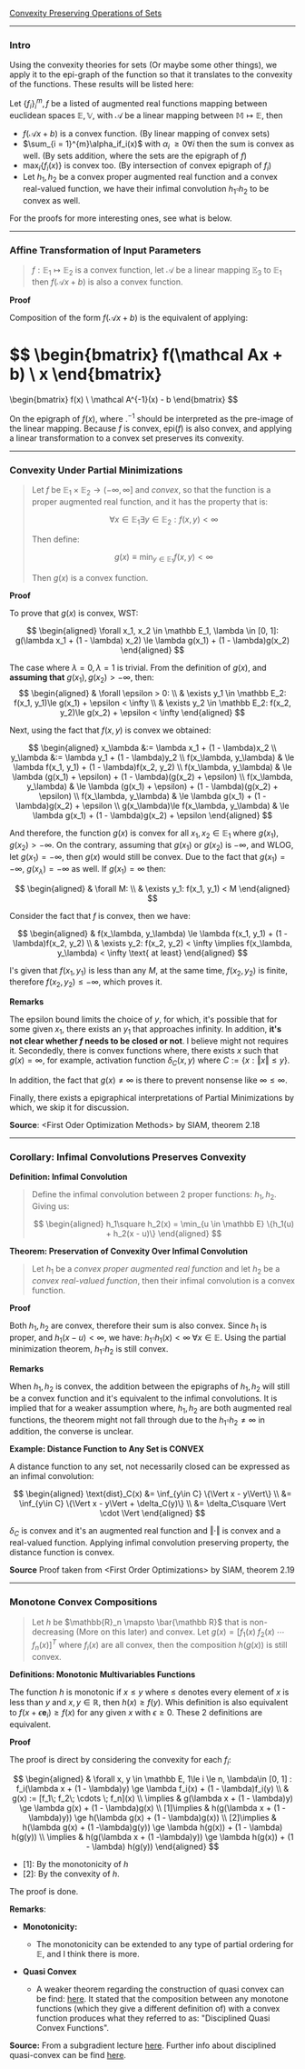 [Convexity Preserving Operations of Sets](Convexity%20Preserving%20Operations%20of%20Sets.md)

---
### **Intro**

Using the convexity theories for sets (Or maybe some other things), we apply it to the epi-graph of the function so that it translates to the convexity of the functions. These results will be listed here: 

Let $\{f_i\}_{i}^m, f$ be a listed of augmented real functions mapping between euclidean spaces $\mathbb E, \mathbb V$, with $\mathcal A$ be a linear mapping between $\mathbb M\mapsto \mathbb E$, then

* $f(\mathcal Ax + b)$ is a convex function. (By linear mapping of convex sets)
* $\sum_{i = 1}^{m}\alpha_if_i(x)$ with $\alpha_i \; \ge 0 \forall i$ then the sum is convex as well. (By sets addition, where the sets are the epigraph of $f$)
* $\max_i\{f_i(x)\}$ is convex too. (By intersection of convex epigraph of $f_i$)
* Let $h_1, h_2$ be a convex proper augmented real function and a convex real-valued function, we have their infimal convolution $h_1\square h_2$ to be convex as well. 

For the proofs for more interesting ones, see what is below. 

---
### **Affine Transformation of Input Parameters**

> $f:\mathbb E_1 \mapsto \mathbb E_2$ is a convex function, let $\mathcal A$ be a linear mapping $\mathbb E_3$ to $\mathbb E_1$ then $f(\mathcal Ax + b)$ is also a convex function. 

**Proof**

Composition of the form $f(\mathcal A x + b)$ is the equivalent of applying: 

$$
\begin{bmatrix}
    f(\mathcal Ax + b)
    \\
    x
\end{bmatrix}
= 
\begin{bmatrix}
    f(x)
    \\
    \mathcal A^{-1}(x) - b
\end{bmatrix}
$$

On the epigraph of $f(x)$, where $.^{-1}$ should be interpreted as the pre-image of the linear mapping. Because $f$ is convex, $\text{epi}(f)$ is also convex, and applying a linear transformation to a convex set preserves its convexity. 



---
### **Convexity Under Partial Minimizations**

> Let $f$ be $\mathbb E_1 \times \mathbb E_2 \rightarrow (-\infty, \infty]$ and *convex*, so that the function is a proper augmented real function, and it has the property that is: 
> 
> $$
> \forall x \in \mathbb E_1 \exists y \in \mathbb E_2: f(x, y) < \infty
> $$
> 
> Then define: 
> 
> $$
> g(x) \equiv \min_{y\in \mathbb E_1} f(x, y) < \infty
> $$
> 
> Then $g(x)$ is a convex function. 

**Proof**

To prove that $g(x)$  is convex, WST: 

$$
\begin{aligned}
    \forall x_1, x_2 \in \mathbb E_1, \lambda \in [0, 1]: 
    g(\lambda x_1 + (1 - \lambda) x_2) \le 
        \lambda g(x_1) + (1 - \lambda)g(x_2)
\end{aligned}
$$

The case where $\lambda = 0, \lambda = 1$ is trivial. From the definition of $g(x)$, and **assuming that** $g(x_1), g(x_2) > -\infty$, then: 
$$
\begin{aligned}
    & \forall \epsilon > 0: 
    \\
    & \exists y_1 \in \mathbb E_2: f(x_1, y_1)\le g(x_1) + \epsilon < \infty
    \\
    & \exists y_2 \in \mathbb E_2: f(x_2, y_2)\le g(x_2) + \epsilon < \infty
\end{aligned}
$$

Next, using the fact that $f(x, y)$ is convex we obtained: 

$$
\begin{aligned}
    x_\lambda &:= \lambda x_1 + (1 - \lambda)x_2
    \\
    y_\lambda &:= \lambda y_1 + (1 - \lambda)y_2
    \\
    f(x_\lambda, y_\lambda) & \le \lambda f(x_1, y_1) + (1 - \lambda)f(x_2, y_2)
    \\
    f(x_\lambda, y_\lambda) & \le \lambda (g(x_1) + \epsilon) + (1 - \lambda)(g(x_2) + \epsilon)
    \\
    f(x_\lambda, y_\lambda) & \le \lambda (g(x_1) + \epsilon) + (1 - \lambda)(g(x_2) + \epsilon)
    \\
    f(x_\lambda, y_\lambda) & \le \lambda g(x_1) + (1 - \lambda)g(x_2) + \epsilon
    \\
    g(x_\lambda)\le f(x_\lambda, y_\lambda) & \le \lambda g(x_1) + (1 - \lambda)g(x_2) + \epsilon
\end{aligned}
$$

And therefore, the function $g(x)$ is convex for all $x_1, x_2 \in \mathbb E_1$ where $g(x_1), g(x_2) > -\infty$. On the contrary, assuming that $g(x_1)$ or $g(x_2)$ is $-\infty$, and WLOG, let $g(x_1) = -\infty$, then $g(x)$ would still be convex. Due to the fact that $g(x_1) = -\infty$, $g(x_\lambda) = -\infty$ as well. If $g(x_1) =\infty$ then: 

$$
\begin{aligned}
    & \forall M: 
    \\
    & \exists y_1: f(x_1, y_1) < M
\end{aligned}
$$

Consider the fact that $f$ is convex, then we have: 

$$
\begin{aligned}
    & f(x_\lambda, y_\lambda) \le \lambda f(x_1, y_1) + (1 - \lambda)f(x_2, y_2)
    \\
    & \exists y_2: f(x_2, y_2) < \infty
    \implies f(x_\lambda, y_\lambda) < \infty \text{ at least}
\end{aligned}
$$

I's given that $f(x_1, y_1)$ is less than any $M$, at the same time, $f(x_2, y_2)$ is finite, therefore $f(x_2, y_2) \le -\infty$, which proves it. 

**Remarks**

The epsilon bound limits the choice of $y$, for which, it's possible that for some given $x_1$, there exists an $y_1$ that approaches infinity. In addition, **it's not clear whether $f$ needs to be closed or not**. I believe might not requires it. Secondedly, there is convex functions where, there exists $x$ such that $g(x) = \infty$, for example, activation function $\delta_C(x, y)$ where $C:=\{x: \Vert x\Vert\le y\}$. 

In addition, the fact that $g(x)\neq \infty$ is there to prevent nonsense like $\infty \le \infty$. 

Finally, there exists a epigraphical interpretations of Partial Minimizations by which, we skip it for discussion. 

**Source**: \<First Oder Optimization Methods\> by SIAM, theorem 2.18



---
### **Corollary: Infimal Convolutions Preserves Convexity**

**Definition: Infimal Convolution**

> Define the infimal convolution between 2 proper functions: $h_1, h_2$. Giving us: 
> 
> $$
> \begin{aligned}
>    h_1\square h_2(x) = \min_{u \in \mathbb E} 
>    \{h_1(u) + h_2(x - u)\}
> \end{aligned}
> $$


**Theorem: Preservation of Convexity Over Infimal Convolution**

> Let $h_1$ be a *convex proper augmented real function* and let $h_2$ be a *convex real-valued function*, then their infimal convolution is a convex function. 

**Proof**

Both $h_1, h_2$ are convex, therefore their sum is also convex. Since $h_1$ is proper, and $h_1(x - u)<\infty$, we have: $h_1\square h_1(x) < \infty\;\forall x \in \mathbb E$. Using the partial minimization theorem, $h_1\square h_2$ is still convex. 


**Remarks**

When $h_1, h_2$ is convex, the addition between the epigraphs of $h_1, h_2$ will still be a convex function and it's equivalent to the infimal convolutions. It is implied that for a weaker assumption where, $h_1, h_2$  are both augmented real functions, the theorem might not fall through due to the $h_1\square h_2\neq \infty$ in addition, the converse is unclear. 

**Example: Distance Function to Any Set is CONVEX**

A distance function to any set, not necessarily closed can be expressed as an infimal convolution: 

$$
\begin{aligned}
    \text{dist}_C(x) &= \inf_{y\in C} \{\Vert x - y\Vert\}
    \\
    &= \inf_{y\in C} \{\Vert x - y\Vert + \delta_C(y)\}
    \\
    &= \delta_C\square \Vert \cdot \Vert
\end{aligned}
$$

$\delta_C$ is convex and it's an augmented real function and $\Vert \cdot \Vert$ is convex and a real-valued function. Applying infimal convolution preserving property, the distance function is convex. 


**Source**
Proof taken from \<First Order Optimizations\> by SIAM, theorem 2.19


---
### **Monotone Convex Compositions**

> Let $h$ be $\mathbb{R}_n \mapsto \bar{\mathbb R}$ that is non-decreasing (More on this later) and convex. Let $g(x) = [f_1(x)\; f_2(x)\; \cdots \; f_n(x)]^T$ where $f_i(x)$ are all convex, then the composition $h(g(x))$ is still convex. 

**Definitions: Monotonic Multivariables Functions** 

The function $h$ is monotonic if $x \le y$ where $\le$ denotes every element of $x$ is less than $y$ and $x, y\in \mathbb R$, then $h(x) \ge f(y)$. Whis definition is also equivalent to $f(x + \epsilon \mathbf e_i) \ge f(x)$ for any given $x$ with $\epsilon \ge 0$. These 2 definitions are equivalent. 

**Proof**

The proof is direct by considering the convexity for each $f_i$: 

$$
\begin{aligned}
    & \forall x, y \in \mathbb E, 1\le i \le n, \lambda\in [0, 1] : f_i(\lambda x + (1 - \lambda)y) \ge \lambda f_i(x) + (1 - \lambda)f_i(y)
    \\
    & g(x) := [f_1\; f_2\; \cdots \; f_n](x)
    \\
    \implies &
    g(\lambda x + (1 - \lambda)y) \ge \lambda g(x) + (1 - \lambda)g(x)
    \\
    [1]\implies & 
    h(g(\lambda x + (1 -\lambda)y)) \ge h(\lambda g(x) + (1 - \lambda)g(x))
    \\
    [2]\implies &
    h(\lambda g(x) + (1 -\lambda)g(y)) \ge \lambda h(g(x)) + (1 - \lambda) h(g(y))
    \\
    \implies & 
    h(g(\lambda x + (1 -\lambda)y)) \ge \lambda h(g(x)) + (1 - \lambda) h(g(y))
\end{aligned}
$$

* [1]: By the monotonicity of $h$
* [2]: By the convexity of $h$. 

The proof is done. 

**Remarks**: 

* **Monotonicity:** 
  * The monotonicity can be extended to any type of partial ordering for $\mathbb E$, and I think there is more. 

* **Quasi Convex**
  * A weaker theorem regarding the construction of quasi convex can be find: [here](https://web.stanford.edu/~boyd/papers/pdf/dqcp.pdf). It stated that the composition between any monotone functions (which they give a different definition of) with a convex function produces what they referred to as: "Disciplined Quasi Convex Functions". 


**Source:**
From a subgradient lecture [here](http://www.seas.ucla.edu/~vandenbe/236C/lectures/subgradients.pdf). Further info about disciplined quasi-convex can be find [here](https://web.stanford.edu/~boyd/papers/pdf/dqcp.pdf). 


